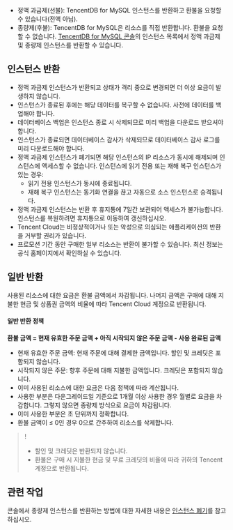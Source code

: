 ﻿
- 정액 과금제(선불): TencentDB for MySQL 인스턴스를 반환하고 환불을 요청할 수 있습니다(전액 아님).
- 종량제(후불): TencentDB for MySQL은 리소스를 직접 반환합니다. 환불을 요청할 수 없습니다.
[TencentDB for MySQL 콘솔](https://console.tencentcloud.com/cdb/instance?language=en)의 인스턴스 목록에서 정액 과금제 및 종량제 인스턴스를 반환할 수 있습니다.

## 인스턴스 반환
- 정액 과금제 인스턴스가 반환되고 상태가 격리 중으로 변경되면 더 이상 요금이 발생하지 않습니다.
- 인스턴스가 종료된 후에는 해당 데이터를 복구할 수 없습니다. 사전에 데이터를 백업해야 합니다.
- 데이터베이스 백업은 인스턴스 종료 시 삭제되므로 미리 백업을 다운로드 받으셔야 합니다.
- 인스턴스가 종료되면 데이터베이스 감사가 삭제되므로 데이터베이스 감사 로그를 미리 다운로드해야 합니다.
- 정액 과금제 인스턴스가 폐기되면 해당 인스턴스의 IP 리소스가 동시에 해제되며 인스턴스에 액세스할 수 없습니다. 인스턴스에 읽기 전용 또는 재해 복구 인스턴스가 있는 경우:
  - 읽기 전용 인스턴스가 동시에 종료됩니다.
  - 재해 복구 인스턴스는 동기화 연결을 끊고 자동으로 소스 인스턴스로 승격됩니다.
- 정액 과금제 인스턴스는 반환 후 휴지통에 7일간 보관되어 액세스가 불가능합니다. 인스턴스를 복원하려면 휴지통으로 이동하여 갱신하십시오.
- Tencent Cloud는 비정상적이거나 또는 악성으로 의심되는 애플리케이션의 반환을 거부할 권리가 있습니다.
- 프로모션 기간 동안 구매한 일부 리소스는 반환이 불가할 수 있습니다. 최신 정보는 공식 홈페이지에서 확인하실 수 있습니다.

## 일반 반환
사용된 리소스에 대한 요금은 환불 금액에서 차감됩니다. 나머지 금액은 구매에 대해 지불한 현금 및 상품권 금액의 비율에 따라 Tencent Cloud 계정으로 반환됩니다.

#### 일반 반환 정책
**환불 금액 = 현재 유효한 주문 금액 + 아직 시작되지 않은 주문 금액 - 사용 완료된 금액**

- 현재 유효한 주문 금액: 현재 주문에 대해 결제한 금액입니다. 할인 및 크레딧은 포함되지 않습니다.
- 시작되지 않은 주문: 향후 주문에 대해 지불한 금액입니다. 크레딧은 포함되지 않습니다.
- 이미 사용된 리소스에 대한 요금은 다음 정책에 따라 계산됩니다.
 - 사용한 부분은 다운그레이드일 기준으로 1개월 이상 사용한 경우 월별로 요금을 차감합니다. 그렇지 않으면 종량제 방식으로 요금이 차감됩니다.
 - 이미 사용한 부분은 초 단위까지 정확합니다.
 - 환불 금액이 ≤ 0인 경우 0으로 간주하여 리소스를 삭제합니다.

>!
>- 할인 및 크레딧은 반환되지 않습니다.
>- 환불은 구매 시 지불한 현금 및 무료 크레딧의 비율에 따라 귀하의 Tencent 계정으로 반환됩니다.

## 관련 작업
콘솔에서 종량제 인스턴스를 반환하는 방법에 대한 자세한 내용은 [인스턴스 폐기](https://www.tencentcloud.com/document/product/236/31895?lang=en&pg=)를 참고하십시오.
